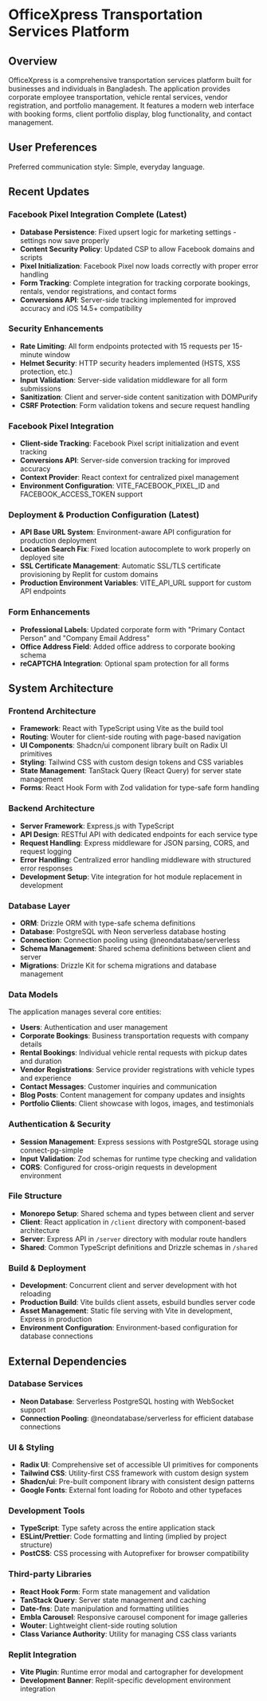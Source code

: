 # OfficeXpress Transportation Services Platform

## Overview

OfficeXpress is a comprehensive transportation services platform built for businesses and individuals in Bangladesh. The application provides corporate employee transportation, vehicle rental services, vendor registration, and portfolio management. It features a modern web interface with booking forms, client portfolio display, blog functionality, and contact management.

## User Preferences

Preferred communication style: Simple, everyday language.

## Recent Updates

### Facebook Pixel Integration Complete (Latest)
- **Database Persistence**: Fixed upsert logic for marketing settings - settings now save properly
- **Content Security Policy**: Updated CSP to allow Facebook domains and scripts
- **Pixel Initialization**: Facebook Pixel now loads correctly with proper error handling
- **Form Tracking**: Complete integration for tracking corporate bookings, rentals, vendor registrations, and contact forms
- **Conversions API**: Server-side tracking implemented for improved accuracy and iOS 14.5+ compatibility

### Security Enhancements
- **Rate Limiting**: All form endpoints protected with 15 requests per 15-minute window
- **Helmet Security**: HTTP security headers implemented (HSTS, XSS protection, etc.)
- **Input Validation**: Server-side validation middleware for all form submissions  
- **Sanitization**: Client and server-side content sanitization with DOMPurify
- **CSRF Protection**: Form validation tokens and secure request handling

### Facebook Pixel Integration
- **Client-side Tracking**: Facebook Pixel script initialization and event tracking
- **Conversions API**: Server-side conversion tracking for improved accuracy
- **Context Provider**: React context for centralized pixel management
- **Environment Configuration**: VITE_FACEBOOK_PIXEL_ID and FACEBOOK_ACCESS_TOKEN support

### Deployment & Production Configuration (Latest)
- **API Base URL System**: Environment-aware API configuration for production deployment
- **Location Search Fix**: Fixed location autocomplete to work properly on deployed site
- **SSL Certificate Management**: Automatic SSL/TLS certificate provisioning by Replit for custom domains
- **Production Environment Variables**: VITE_API_URL support for custom API endpoints

### Form Enhancements
- **Professional Labels**: Updated corporate form with "Primary Contact Person" and "Company Email Address"
- **Office Address Field**: Added office address to corporate booking schema
- **reCAPTCHA Integration**: Optional spam protection for all forms

## System Architecture

### Frontend Architecture
- **Framework**: React with TypeScript using Vite as the build tool
- **Routing**: Wouter for client-side routing with page-based navigation
- **UI Components**: Shadcn/ui component library built on Radix UI primitives
- **Styling**: Tailwind CSS with custom design tokens and CSS variables
- **State Management**: TanStack Query (React Query) for server state management
- **Forms**: React Hook Form with Zod validation for type-safe form handling

### Backend Architecture
- **Server Framework**: Express.js with TypeScript
- **API Design**: RESTful API with dedicated endpoints for each service type
- **Request Handling**: Express middleware for JSON parsing, CORS, and request logging
- **Error Handling**: Centralized error handling middleware with structured error responses
- **Development Setup**: Vite integration for hot module replacement in development

### Database Layer
- **ORM**: Drizzle ORM with type-safe schema definitions
- **Database**: PostgreSQL with Neon serverless database hosting
- **Connection**: Connection pooling using @neondatabase/serverless
- **Schema Management**: Shared schema definitions between client and server
- **Migrations**: Drizzle Kit for schema migrations and database management

### Data Models
The application manages several core entities:
- **Users**: Authentication and user management
- **Corporate Bookings**: Business transportation requests with company details
- **Rental Bookings**: Individual vehicle rental requests with pickup dates and duration
- **Vendor Registrations**: Service provider registrations with vehicle types and experience
- **Contact Messages**: Customer inquiries and communication
- **Blog Posts**: Content management for company updates and insights
- **Portfolio Clients**: Client showcase with logos, images, and testimonials

### Authentication & Security
- **Session Management**: Express sessions with PostgreSQL storage using connect-pg-simple
- **Input Validation**: Zod schemas for runtime type checking and validation
- **CORS**: Configured for cross-origin requests in development environment

### File Structure
- **Monorepo Setup**: Shared schema and types between client and server
- **Client**: React application in `/client` directory with component-based architecture
- **Server**: Express API in `/server` directory with modular route handlers
- **Shared**: Common TypeScript definitions and Drizzle schemas in `/shared`

### Build & Deployment
- **Development**: Concurrent client and server development with hot reloading
- **Production Build**: Vite builds client assets, esbuild bundles server code
- **Asset Management**: Static file serving with Vite in development, Express in production
- **Environment Configuration**: Environment-based configuration for database connections

## External Dependencies

### Database Services
- **Neon Database**: Serverless PostgreSQL hosting with WebSocket support
- **Connection Pooling**: @neondatabase/serverless for efficient database connections

### UI & Styling
- **Radix UI**: Comprehensive set of accessible UI primitives for components
- **Tailwind CSS**: Utility-first CSS framework with custom design system
- **Shadcn/ui**: Pre-built component library with consistent design patterns
- **Google Fonts**: External font loading for Roboto and other typefaces

### Development Tools
- **TypeScript**: Type safety across the entire application stack
- **ESLint/Prettier**: Code formatting and linting (implied by project structure)
- **PostCSS**: CSS processing with Autoprefixer for browser compatibility

### Third-party Libraries
- **React Hook Form**: Form state management and validation
- **TanStack Query**: Server state management and caching
- **Date-fns**: Date manipulation and formatting utilities
- **Embla Carousel**: Responsive carousel component for image galleries
- **Wouter**: Lightweight client-side routing solution
- **Class Variance Authority**: Utility for managing CSS class variants

### Replit Integration
- **Vite Plugin**: Runtime error modal and cartographer for development
- **Development Banner**: Replit-specific development environment integration
